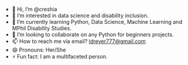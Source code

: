 - 👋 Hi, I’m @creshia
- 👀 I’m interested in data science and disability inclusion.
- 🌱 I’m currently learning Python, Data Science, Machine Learning and MPhil Disability Studies.
- 💞️ I’m looking to collaborate on any Python for beginners projects.
- 📫 How to reach me via email? ldreyer777@gmail.com
- 😄 Pronouns: Her/She
- ⚡ Fun fact: I am a multifaceted person.

<!---
creshia/creshia is a ✨ special ✨ repository because its `README.md` (this file) appears on your GitHub profile.
You can click the Preview link to take a look at your changes.
--->
